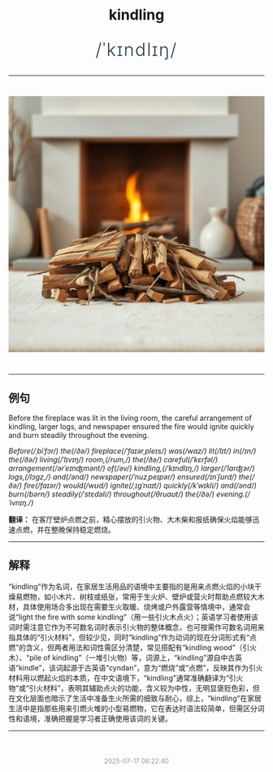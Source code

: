 <div align="center">

# kindling

<div style="margin: 30px 0;">
<h1 style="font-size: 2.5em; font-weight: 300; letter-spacing: 2px; margin: 0; color: #2c3e50;">
/ˈkɪndlɪŋ/
</h1>
</div>

</div>

---

<div align="center" style="margin: 40px 0;">

![kindling](images/kindling.png)

</div>

---

## 例句

Before the fireplace was lit in the living room, the careful arrangement of kindling, larger logs, and newspaper ensured the fire would ignite quickly and burn steadily throughout the evening.

*Before(/ˌbiˈfɔr/) the(/ðə/) fireplace(/ˈfaɪərˌpleɪs/) was(/wɑz/) lit(/lɪt/) in(/ɪn/) the(/ðə/) living(/ˈlɪvɪŋ/) room,(/rum,/) the(/ðə/) careful(/ˈkɛrfəl/) arrangement(/ərˈeɪnʤmənt/) of(/əv/) kindling,(/ˈkɪndlɪŋ,/) larger(/ˈlɑrʤər/) logs,(/lɔgz,/) and(/ənd/) newspaper(/ˈnuzˌpeɪpər/) ensured(/ɪnˈʃʊrd/) the(/ðə/) fire(/faɪər/) would(/wʊd/) ignite(/ˌɪgˈnaɪt/) quickly(/kˈwɪkli/) and(/ənd/) burn(/bərn/) steadily(/ˈstɛdəli/) throughout(/θruaʊt/) the(/ðə/) evening.(/ˈivnɪŋ./)*

**翻译：** 在客厅壁炉点燃之前，精心摆放的引火物、大木柴和报纸确保火焰能够迅速点燃，并在整晚保持稳定燃烧。

---

## 解释

“kindling”作为名词，在家居生活用品的语境中主要指的是用来点燃火焰的小块干燥易燃物，如小木片、树枝或纸张，常用于生火炉、壁炉或营火时帮助点燃较大木材，具体使用场合多出现在需要生火取暖、烧烤或户外露营等情境中，通常会说“light the fire with some kindling”（用一些引火木点火）；英语学习者使用该词时需注意它作为不可数名词时表示引火物的整体概念，也可按需作可数名词用来指具体的“引火材料”，但较少见，同时“kindling”作为动词的现在分词形式有“点燃”的含义，但两者用法和词性需区分清楚，常见搭配有“kindling wood”（引火木）、“pile of kindling”（一堆引火物）等，词源上，“kindling”源自中古英语“kindle”，该词起源于古英语“cyndan”，意为“燃烧”或“点燃”，反映其作为引火材料用以燃起火焰的本质，在中文语境下，“kindling”通常准确翻译为“引火物”或“引火材料”，表明其辅助点火的功能，含义较为中性，无明显褒贬色彩，但在文化层面也暗示了生活中准备生火所需的细致与耐心，综上，“kindling”在家居生活中是指那些用来引燃火堆的小型易燃物，它在表达时语法较简单，但需区分词性和语境，准确把握是学习者正确使用该词的关键。


---

<div align="center" style="margin-top: 50px;">
<small style="color: #999; font-size: 0.9em;">2025-07-17 06:22:40</small>
</div>
